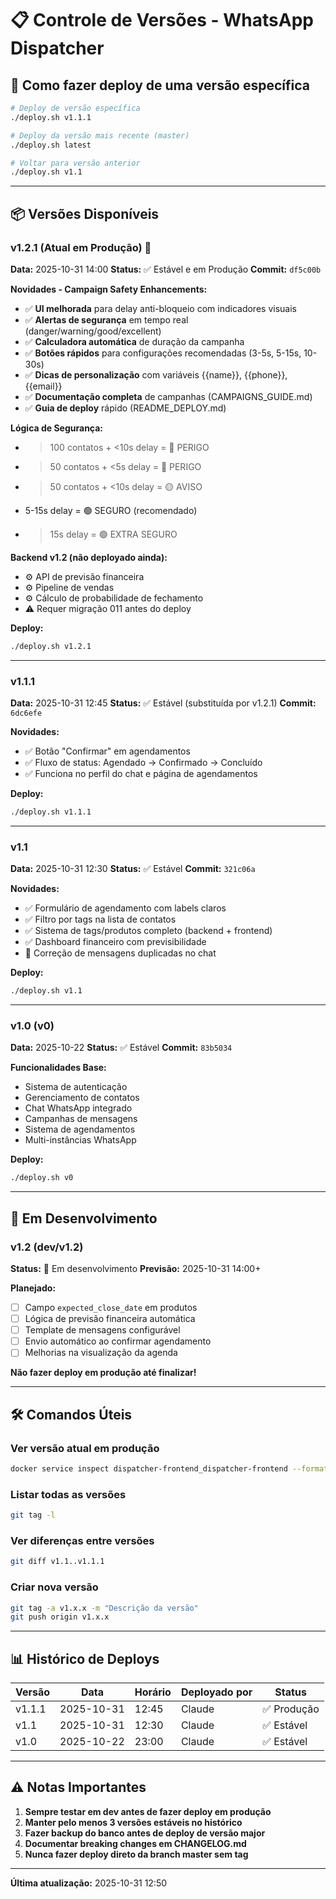 # 📋 Controle de Versões - WhatsApp Dispatcher

## 🚀 Como fazer deploy de uma versão específica

```bash
# Deploy de versão específica
./deploy.sh v1.1.1

# Deploy da versão mais recente (master)
./deploy.sh latest

# Voltar para versão anterior
./deploy.sh v1.1
```

---

## 📦 Versões Disponíveis

### v1.2.1 (Atual em Produção) 🎯
**Data:** 2025-10-31 14:00
**Status:** ✅ Estável e em Produção
**Commit:** `df5c00b`

**Novidades - Campaign Safety Enhancements:**
- ✅ **UI melhorada** para delay anti-bloqueio com indicadores visuais
- ✅ **Alertas de segurança** em tempo real (danger/warning/good/excellent)
- ✅ **Calculadora automática** de duração da campanha
- ✅ **Botões rápidos** para configurações recomendadas (3-5s, 5-15s, 10-30s)
- ✅ **Dicas de personalização** com variáveis {{name}}, {{phone}}, {{email}}
- ✅ **Documentação completa** de campanhas (CAMPAIGNS_GUIDE.md)
- ✅ **Guia de deploy** rápido (README_DEPLOY.md)

**Lógica de Segurança:**
- >100 contatos + <10s delay = 🔴 PERIGO
- >50 contatos + <5s delay = 🔴 PERIGO
- >50 contatos + <10s delay = 🟡 AVISO
- 5-15s delay = 🟢 SEGURO (recomendado)
- >15s delay = 🟢 EXTRA SEGURO

**Backend v1.2 (não deployado ainda):**
- ⚙️ API de previsão financeira
- ⚙️ Pipeline de vendas
- ⚙️ Cálculo de probabilidade de fechamento
- ⚠️ Requer migração 011 antes do deploy

**Deploy:**
```bash
./deploy.sh v1.2.1
```

---

### v1.1.1
**Data:** 2025-10-31 12:45
**Status:** ✅ Estável (substituída por v1.2.1)
**Commit:** `6dc6efe`

**Novidades:**
- ✅ Botão "Confirmar" em agendamentos
- ✅ Fluxo de status: Agendado → Confirmado → Concluído
- ✅ Funciona no perfil do chat e página de agendamentos

**Deploy:**
```bash
./deploy.sh v1.1.1
```

---

### v1.1
**Data:** 2025-10-31 12:30
**Status:** ✅ Estável
**Commit:** `321c06a`

**Novidades:**
- ✅ Formulário de agendamento com labels claros
- ✅ Filtro por tags na lista de contatos
- ✅ Sistema de tags/produtos completo (backend + frontend)
- ✅ Dashboard financeiro com previsibilidade
- 🐛 Correção de mensagens duplicadas no chat

**Deploy:**
```bash
./deploy.sh v1.1
```

---

### v1.0 (v0)
**Data:** 2025-10-22
**Status:** ✅ Estável
**Commit:** `83b5034`

**Funcionalidades Base:**
- Sistema de autenticação
- Gerenciamento de contatos
- Chat WhatsApp integrado
- Campanhas de mensagens
- Sistema de agendamentos
- Multi-instâncias WhatsApp

**Deploy:**
```bash
./deploy.sh v0
```

---

## 🔄 Em Desenvolvimento

### v1.2 (dev/v1.2)
**Status:** 🚧 Em desenvolvimento
**Previsão:** 2025-10-31 14:00+

**Planejado:**
- [ ] Campo `expected_close_date` em produtos
- [ ] Lógica de previsão financeira automática
- [ ] Template de mensagens configurável
- [ ] Envio automático ao confirmar agendamento
- [ ] Melhorias na visualização da agenda

**Não fazer deploy em produção até finalizar!**

---

## 🛠️ Comandos Úteis

### Ver versão atual em produção
```bash
docker service inspect dispatcher-frontend_dispatcher-frontend --format '{{.Spec.TaskTemplate.ContainerSpec.Image}}'
```

### Listar todas as versões
```bash
git tag -l
```

### Ver diferenças entre versões
```bash
git diff v1.1..v1.1.1
```

### Criar nova versão
```bash
git tag -a v1.x.x -m "Descrição da versão"
git push origin v1.x.x
```

---

## 📊 Histórico de Deploys

| Versão | Data | Horário | Deployado por | Status |
|--------|------|---------|---------------|--------|
| v1.1.1 | 2025-10-31 | 12:45 | Claude | ✅ Produção |
| v1.1   | 2025-10-31 | 12:30 | Claude | ✅ Estável |
| v1.0   | 2025-10-22 | 23:00 | Claude | ✅ Estável |

---

## ⚠️ Notas Importantes

1. **Sempre testar em dev antes de fazer deploy em produção**
2. **Manter pelo menos 3 versões estáveis no histórico**
3. **Fazer backup do banco antes de deploy de versão major**
4. **Documentar breaking changes em CHANGELOG.md**
5. **Nunca fazer deploy direto da branch master sem tag**

---

**Última atualização:** 2025-10-31 12:50
